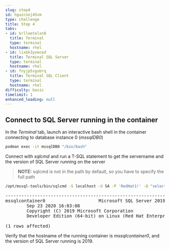 ```yaml
---
slug: step4
id: hguzcnoj45vm
type: challenge
title: Step 4
tabs:
- id: brlleetelxn8
  title: Terminal
  type: terminal
  hostname: rhel
- id: lixbk3yxmced
  title: Terminal SQL Server
  type: terminal
  hostname: rhel
- id: fnyjp5sgubrq
  title: Terminal SQL Client
  type: terminal
  hostname: rhel
difficulty: basic
timelimit: 1
enhanced_loading: null
---
```

## Connect to SQL Server running in the container

In the *Terminal* tab, launch an interactive bash shell in the container connecting to database instance 0 (*mssqlDB0*)

```bash
podman exec -it mssqlDB0 "/bin/bash"
```

Connect with *sqlcmd* and run a T-SQL statement to get the servername and the version of SQL Server running on the server

> **NOTE:** sqlcmd is not in the path by default, so you have to specify the full path

```bash
/opt/mssql-tools/bin/sqlcmd -S localhost -U SA -P 'RedHat1!' -Q "select @@servername, @@version"
```

<pre class="file">
-------------------------------------------------------------------------------------------------------------------------------- ------------------------------------------------------------------------------------------------------------------------------------------------------------------------------------------------------------------------------------------------------------------------------------------------------------
mssqlcontainer0                    Microsoft SQL Server 2019 (RTM-CU8) (KB4577194) - 15.0.4073.23 (X64)
        Sep 23 2020 16:03:08
        Copyright (C) 2019 Microsoft Corporation
        Developer Edition (64-bit) on Linux (Red Hat Enterprise Linux 8.2 (Ootpa)) <X64>

(1 rows affected)
</pre>

Verify that the hostname of the running container is *mssqlcontainer0*, and the version of SQL Server running is 2019.
